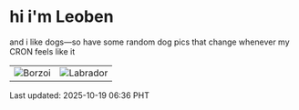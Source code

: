 # hi i'm Leoben

and i like dogs—so have some random dog pics that change whenever my CRON feels like it

|  |  |
|--------|----------|
| ![Borzoi](https://random-dog-vercel.vercel.app/api/random-borzoi?v=1760826999) | ![Labrador](https://random-dog-vercel.vercel.app/api/random-labrador?v=1760826999) |

Last updated: 2025-10-19 06:36 PHT

